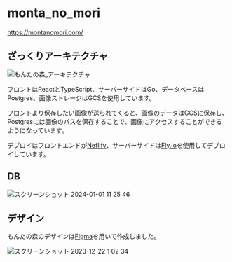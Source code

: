 # monta_no_mori
https://montanomori.com/

## ざっくりアーキテクチャ

![もんたの森_アーキテクチャ](https://github.com/Hiroto0706/monta_no_mori/assets/87826418/7f17c9b0-4a87-4f54-97da-65f60d092956)

フロントはReactとTypeScript、サーバーサイドはGo、データベースはPostgres、画像ストレージはGCSを使用しています。

フロントより保存したい画像が送られてくると、画像のデータはGCSに保存し、Postgresには画像のパスを保存することで、画像にアクセスすることができるようになっています。

デプロイはフロントエンドが[Neflify](https://www.netlify.com/)、サーバーサイドは[Fly.io](https://fly.io/)を使用してデプロイしています。

## DB

![スクリーンショット 2024-01-01 11 25 46](https://github.com/Hiroto0706/monta_no_mori/assets/87826418/473855d3-bbb7-4ab2-a92a-5a936c475db2)


## デザイン
もんたの森のデザインは[Figma](https://www.figma.com/ja/?context=confirmLocalePref)を用いて作成しました。

![スクリーンショット 2023-12-22 1 02 34](https://github.com/Hiroto0706/monta_no_mori/assets/87826418/74467ecd-78f3-4257-afc3-716784b38e66)


